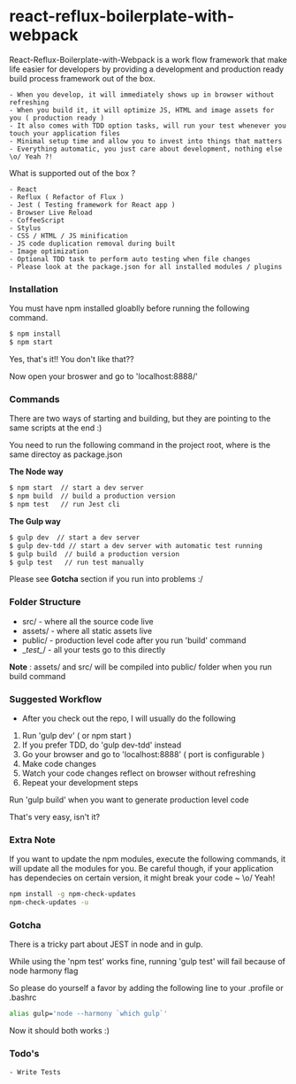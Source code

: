 # react-reflux-boilerplate-with-webpack

React-Reflux-Boilerplate-with-Webpack is a work flow framework that make life easier for developers by providing a
development and production ready build process framework out of the box. 

    - When you develop, it will immediately shows up in browser without refreshing
    - When you build it, it will optimize JS, HTML and image assets for you ( production ready )
    - It also comes with TDD option tasks, will run your test whenever you touch your application files
    - Minimal setup time and allow you to invest into things that matters
    - Everything automatic, you just care about development, nothing else \o/ Yeah ?!

What is supported  out of the box ?

    - React
    - Reflux ( Refactor of Flux )
    - Jest ( Testing framework for React app )
    - Browser Live Reload
    - CoffeeScript
    - Stylus
    - CSS / HTML / JS minification
    - JS code duplication removal during built
    - Image optimization
    - Optional TDD task to perform auto testing when file changes
    - Please look at the package.json for all installed modules / plugins


### Installation

You must have npm installed gloablly before running the following command. 

```sh
$ npm install
$ npm start
```

Yes, that's it!! You don't like that??  

Now open your broswer and go to 'localhost:8888/' 

### Commands

There are two ways of starting and building, but they are pointing to the same scripts at the end :)

You need to run the following command in the project root, where is the same directoy as package.json

__The Node way__ 

```sh
$ npm start  // start a dev server
$ npm build  // build a production version
$ npm test   // run Jest cli
```

__The Gulp way__

```sh
$ gulp dev  // start a dev server
$ gulp dev-tdd // start a dev server with automatic test running
$ gulp build  // build a production version
$ gulp test   // run test manually
```

Please see __Gotcha__ section if you run into problems :/

### Folder Structure

* src/       - where all the source code live
* assets/    - where all static assets live
* public/    - production level code after you run 'build' command
* \__test\__/  - all your tests go to this directly

__Note__ : assets/ and src/ will be compiled into public/ folder when you run build command


### Suggested Workflow

* After you check out the repo, I will usually do the following
1. Run 'gulp dev'  ( or npm start )
2. If you prefer TDD, do 'gulp dev-tdd' instead
3. Go your browser and go to 'localhost:8888'  ( port is configurable )
4. Make code changes
5. Watch your code changes reflect on browser without refreshing
6. Repeat your development steps

Run 'gulp build' when you want to generate production level code

That's very easy, isn't it? 

### Extra Note

If you want to update the npm modules, execute the following commands, it will update all the modules for you.
Be careful though, if your application has dependecies on certain version, it might break your code ~  \o/ Yeah!

```sh
npm install -g npm-check-updates
npm-check-updates -u
```

### Gotcha
There is a tricky part about JEST in node and in gulp.

While using the 'npm test' works fine,  running 'gulp test' will fail because of node harmony flag

So please do yourself a favor by adding the following line to your .profile or .bashrc

```sh
alias gulp='node --harmony `which gulp`'
```

Now it should both works :)

### Todo's
    - Write Tests
